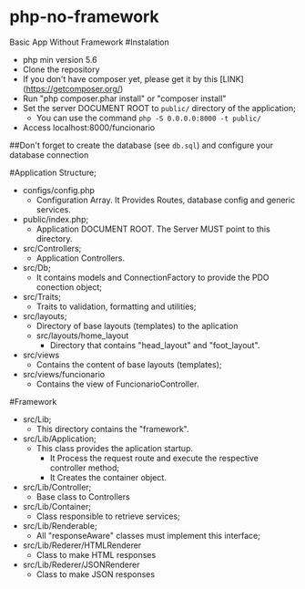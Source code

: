 # php-no-framework
Basic App Without Framework
#Instalation
  - php min version 5.6
  - Clone the repository
  - If you don't have composer yet, please get it by this [LINK] (https://getcomposer.org/)
  - Run "php composer.phar install" or "composer install"
  - Set the server DOCUMENT ROOT to ``public/`` directory of the application;
    - You can use the command ``php -S 0.0.0.0:8000 -t public/``
  - Access localhost:8000/funcionario

##Don't forget to create the database (see ``db.sql``) and configure your database connection
    
#Application Structure;
  - configs/config.php
    - Configuration Array. It Provides Routes, database config and generic services.
  - public/index.php;
    - Application DOCUMENT ROOT. The Server MUST point to this directory.
  - src/Controllers;
    - Application Controllers.
  - src/Db;
    - It contains models and ConnectionFactory to provide the PDO conection object;
  - src/Traits;
    - Traits to validation, formatting and utilities;
  - src/layouts;
     - Directory of base layouts (templates) to the aplication
     - src/layouts/home_layout
       - Directory that contains "head_layout" and "foot_layout".
  - src/views
    - Contains the content of base layouts (templates);
  - src/views/funcionario
    - Contains the view of FuncionarioController.
    
#Framework    
  - src/Lib;
    - This directory contains the "framework".
  - src/Lib/Application;
    - This class provides the aplication startup.
      - It Process the request route and execute the respective controller method;
      - It Creates the container object.
  - src/Lib/Controller;
    - Base class to Controllers
  - src/Lib/Container;
    - Class responsible to retrieve services;
  - src/Lib/Renderable;
    - All "responseAware" classes must implement this interface;
  - src/Lib/Rederer/HTMLRenderer
    - Class to make HTML responses
  - src/Lib/Rederer/JSONRenderer
    - Class to make JSON responses
